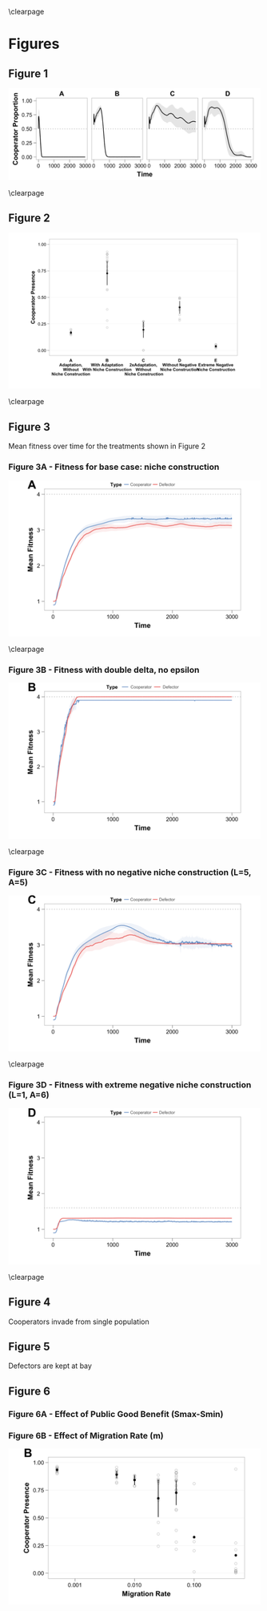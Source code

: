 \clearpage

# Figures

## Figure 1

![Proportion of cooperators over time TODO](../figures/Figure1.png)

\clearpage

## Figure 2

![Cooperator Presence TODO](../figures/Figure2.png)

\clearpage

## Figure 3

Mean fitness over time for the treatments shown in Figure 2

### Figure 3A - Fitness for base case: niche construction

![Grand mean Fitness of cooperators and defectors TODO](../figures/Figure3A.png)

\clearpage

### Figure 3B - Fitness with double delta, no epsilon

![Grand mean Fitness of cooperators and defectors, double delta, no epsilon TODO](../figures/Figure3B.png)

\clearpage

### Figure 3C - Fitness with no negative niche construction (L=5, A=5)

![Grand mean Fitness of cooperators and defectors, no negative niche construction TODO](../figures/Figure3C.png)

\clearpage

### Figure 3D - Fitness with extreme negative niche construction (L=1, A=6)

![Grand mean Fitness of cooperators and defectors, extreme negative niche construction TODO](../figures/Figure3D.png)

\clearpage

## Figure 4

Cooperators invade from single population


## Figure 5

Defectors are kept at bay


## Figure 6

### Figure 6A - Effect of Public Good Benefit (Smax-Smin)

### Figure 6B - Effect of Migration Rate (m)

![TODO Cooperator Presence for different migration rates](../figures/Figure6B.png)


